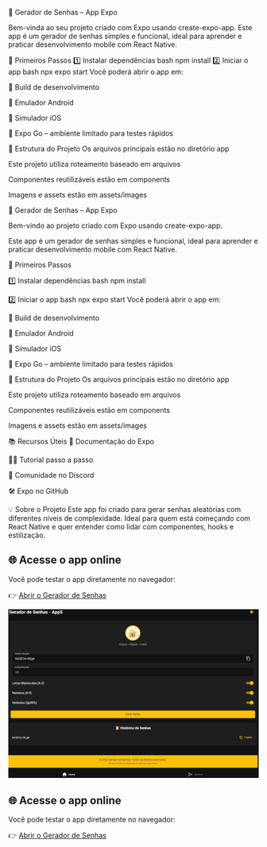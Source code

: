 
🔐 Gerador de Senhas – App Expo

Bem-vinda ao seu projeto criado com Expo usando create-expo-app. Este app é um gerador de senhas simples e funcional, ideal para aprender e praticar desenvolvimento mobile com React Native.

🚀 Primeiros Passos
1️⃣ Instalar dependências
bash
npm install
2️⃣ Iniciar o app
bash
npx expo start
Você poderá abrir o app em:

📱 Build de desenvolvimento

🤖 Emulador Android

🍏 Simulador iOS

🧪 Expo Go – ambiente limitado para testes rápidos

🧭 Estrutura do Projeto
Os arquivos principais estão no diretório app

Este projeto utiliza roteamento baseado em arquivos

Componentes reutilizáveis estão em components

Imagens e assets estão em assets/images

🔐 Gerador de Senhas – App Expo

Bem-vindo ao projeto criado com Expo usando create-expo-app. 

Este app é um gerador de senhas simples e funcional, ideal para aprender e praticar desenvolvimento mobile com React Native.

🚀 Primeiros Passos

1️⃣ Instalar dependências
bash
npm install

2️⃣ Iniciar o app
bash
npx expo start
Você poderá abrir o app em:

📱 Build de desenvolvimento

🤖 Emulador Android

🍏 Simulador iOS

🧪 Expo Go – ambiente limitado para testes rápidos

🧭 Estrutura do Projeto
Os arquivos principais estão no diretório app

Este projeto utiliza roteamento baseado em arquivos

Componentes reutilizáveis estão em components

Imagens e assets estão em assets/images

📚 Recursos Úteis
📖 Documentação do Expo

🧑‍🏫 Tutorial passo a passo

💬 Comunidade no Discord

🛠️ Expo no GitHub

💡 Sobre o Projeto
Este app foi criado para gerar senhas aleatórias com diferentes níveis de complexidade. Ideal para quem está começando com React Native e quer entender como lidar com componentes, hooks e estilização.

## 🌐 Acesse o app online

Você pode testar o app diretamente no navegador:

👉 [Abrir o Gerador de Senhas](https://Manoelah20.github.io/gerador-senhas-App)


![Preview do App](./assets/images/preview.png)


## 🌐 Acesse o app online

Você pode testar o app diretamente no navegador:

👉 [Abrir o Gerador de Senhas](https://github.com/Manoelah20/gerador-senhas-App)

